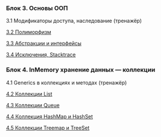 ### Блок 3. Основы ООП

3.1	Модификаторы доступа, наследование (тренажёр)	

[3.2	Полиморфизм](HW_POLY.md)

[3.3	Абстракции и интерфейсы](HW_ABST.md)

[3.4  Исключения, Stacktrace](HW_EXC.md)


### Блок 4. InMemory хранение данных — коллекции

4.1 Generics в коллекциях и методах (тренажёр)

[4.2	Коллекции List](HW_LIST.md)

[4.3	Коллекции Queue](HW_QUEUE.md)

[4.4	Коллекция HashMap и HashSet](HW_HASH.md)

[4.5	Коллекции Treemap и TreeSet](HW_TREE.md)
